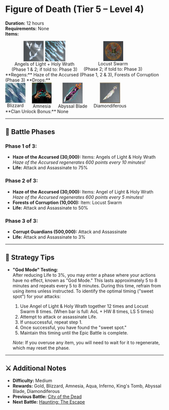 # Figure of Death (Tier 5 – Level 4)

**Duration:** 12 hours  
**Requirements:** None  
**Items:** <div style="display:flex; gap:20px;">
  <div style="display:flex; flex-direction:column; align-items:center; width:max-content;">
    <!-- Bilder in einer Reihe -->
    <div style="display:flex; gap:5px;">
      <img src="../../../images/items/angels-of-light.png" alt="Angels of Light" width="64" style="cursor:pointer;" onclick="alert('Spy Defense (3.7M Gold / piece)')">
      <img src="../../../images/items/holy-wrath.png" alt="Holy Wrath" width="64" style="cursor:pointer;" onclick="alert('Attack (7.5M Gold / piece)')">
    </div>
    <div>Angels of Light + Holy Wrath</div>
    <div>(Phase 1 & 2; if told to: Phase 3)</div>
  </div>
  <div style="display:flex; flex-direction:column; align-items:center; width:max-content;">
    <img src="../../../images/items/locust-swarm.png" alt="Locust Swarm" width="64" style="cursor:pointer;" onclick="alert('Defense (125k Gold / piece)')">
    <div>Locust Swarm</div>
    <div>(Phase 2; if told to: Phase 3)</div>
  </div>
</div> 
**Regens:** Haze of the Accursed (Phase 1, 2 & 3), Forests of Corruption (Phase 3)  
**Drops:** <div style="display:flex; gap:20px;">
  <div style="display:flex; flex-direction:column; align-items:center; width:max-content;">
    <img src="../../../images/items/blizzard.png" alt="Blizzard" width="64" style="cursor:pointer;" onclick="alert('Stats: Attack: +45,000,000')">
    <div>Blizzard</div>
  </div>
 <div style="display:flex; flex-direction:column; align-items:center; width:max-content;">
    <img src="../../../images/items/amnesia.png" alt="Amnesia" width="64" style="cursor:pointer;" onclick="alert('Stats: Spy Attack: +35,000,000')">
    <div>Amnesia</div>
  </div>
  <div style="display:flex; flex-direction:column; align-items:center; width:max-content;">
    <img src="../../../images/items/abyssal-blade.png" alt="Abyssal Blade" width="64" style="cursor:pointer;" onclick="alert('Stats: Attack: +10% / Spy Attack: +10%')">
    <div>Abyssal Blade</div>
  </div>
  <div style="display:flex; flex-direction:column; align-items:center; width:max-content;">
    <img src="../../../images/items/diamondiferous.png" alt="Diamondiferous" width="64" style="cursor:pointer;" onclick="alert('Stats: Attack: +5,500,000 / Spy Attack: +2,100,000')">
    <div>Diamondiferous</div>
  </div>
</div>
**Clan Unlock Bonus:** None

---

## 🧪 Battle Phases

### Phase 1 of 3:
- **Haze of the Accursed (30,000):** Items: Angels of Light & Holy Wrath  
  *Haze of the Accursed regenerates 600 points every 10 minutes!*  
- **Life:** Attack and Assassinate to 75%

### Phase 2 of 3:
- **Haze of the Accursed (30,000):** Items: Angel of Light & Holy Wrath  
  *Haze of the Accursed regenerates 600 points every 5 minutes!*  
- **Forests of Corruption (10,000):** Item: Locust Swarm  
- **Life:** Attack and Assassinate to 50%

### Phase 3 of 3:
- **Corrupt Guardians (500,000):** Attack and Assassinate  
- **Life:** Attack and Assassinate to 3%

---

## 🧭 Strategy Tips

- **"God Mode" Testing:**  
  After reducing Life to 3%, you may enter a phase where your actions have no effect, known as "God Mode." This lasts approximately 5 to 8 minutes and repeats every 5 to 8 minutes. During this time, refrain from using items unless instructed. To identify the optimal timing ("sweet spot") for your attacks:

  1. Use Angel of Light & Holy Wrath together 12 times and Locust Swarm 8 times. (When bar is full: AoL + HW 8 times, LS 5 times)
  2. Attempt to attack or assassinate Life.
  3. If unsuccessful, repeat step 1.
  4. Once successful, you have found the "sweet spot."
  5. Maintain this timing until the Epic Battle is complete.

  *Note:* If you overuse any item, you will need to wait for it to regenerate, which may reset the phase.

---

## ⚔️ Additional Notes

- **Difficulty:** Medium  
- **Rewards:** Gold, Blizzard, Amnesia, Aqua, Inferno, King's Tomb, Abyssal Blade, Diamondiferous  
- **Previous Battle:** [City of the Dead](city-of-the-dead.md)  
- **Next Battle:** [Haunting: The Escape](haunting-the-escape.md)
